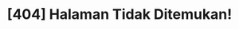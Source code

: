---
title: "[404] Halaman Tidak Ditemukan!"
excerpt: "Page not found. Your pixels are in another canvas."
sitemap: false
search: false
permalink: /404.html    
---